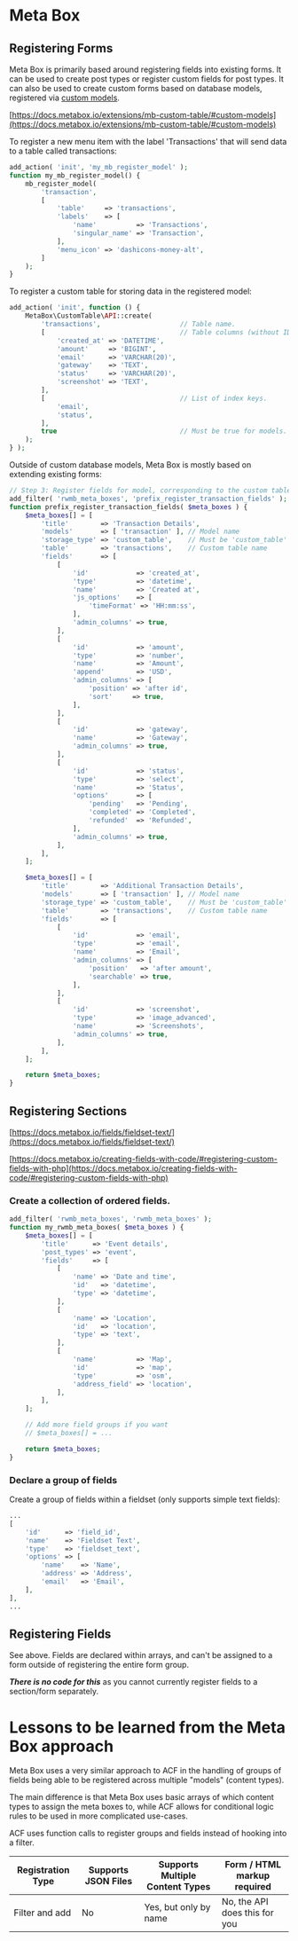 # Meta Box

## Registering Forms

Meta Box is primarily based around registering fields into existing forms. It can be used to create post types or
register custom fields for post types. It can also be used to create custom forms based on database models, registered
via [custom models](https://docs.metabox.io/extensions/mb-custom-table/#custom-models).

[https://docs.metabox.io/extensions/mb-custom-table/#custom-models](https://docs.metabox.io/extensions/mb-custom-table/#custom-models)

To register a new menu item with the label 'Transactions' that will send data to a table called transactions:

```php
add_action( 'init', 'my_mb_register_model' );
function my_mb_register_model() {
	mb_register_model(
		'transaction',
		[
			'table'     => 'transactions',
			'labels'    => [
				'name'          => 'Transactions',
				'singular_name' => 'Transaction',
			],
			'menu_icon' => 'dashicons-money-alt',
		]
	);
}
```

To register a custom table for storing data in the registered model:

```php
add_action( 'init', function () {
	MetaBox\CustomTable\API::create(
		'transactions',                    // Table name.
		[                                  // Table columns (without ID).
			'created_at' => 'DATETIME',
			'amount'     => 'BIGINT',
			'email'      => 'VARCHAR(20)',
			'gateway'    => 'TEXT',
			'status'     => 'VARCHAR(20)',
			'screenshot' => 'TEXT',
		],
		[                                  // List of index keys.
			'email',
			'status',
		],
		true                               // Must be true for models.
	);
} );
```

Outside of custom database models, Meta Box is mostly based on extending existing forms:

```php
// Step 3: Register fields for model, corresponding to the custom table structure.
add_filter( 'rwmb_meta_boxes', 'prefix_register_transaction_fields' );
function prefix_register_transaction_fields( $meta_boxes ) {
	$meta_boxes[] = [
		'title'        => 'Transaction Details',
		'models'       => [ 'transaction' ], // Model name
		'storage_type' => 'custom_table',    // Must be 'custom_table'
		'table'        => 'transactions',    // Custom table name
		'fields'       => [
			[
				'id'            => 'created_at',
				'type'          => 'datetime',
				'name'          => 'Created at',
				'js_options'    => [
					'timeFormat' => 'HH:mm:ss',
				],
				'admin_columns' => true,
			],
			[
				'id'            => 'amount',
				'type'          => 'number',
				'name'          => 'Amount',
				'append'        => 'USD',
				'admin_columns' => [
					'position' => 'after id',
					'sort'     => true,
				],
			],
			[
				'id'            => 'gateway',
				'name'          => 'Gateway',
				'admin_columns' => true,
			],
			[
				'id'            => 'status',
				'type'          => 'select',
				'name'          => 'Status',
				'options'       => [
					'pending'   => 'Pending',
					'completed' => 'Completed',
					'refunded'  => 'Refunded',
				],
				'admin_columns' => true,
			],
		],
	];

	$meta_boxes[] = [
		'title'        => 'Additional Transaction Details',
		'models'       => [ 'transaction' ], // Model name
		'storage_type' => 'custom_table',    // Must be 'custom_table'
		'table'        => 'transactions',    // Custom table name
		'fields'       => [
			[
				'id'            => 'email',
				'type'          => 'email',
				'name'          => 'Email',
				'admin_columns' => [
					'position'   => 'after amount',
					'searchable' => true,
				],
			],
			[
				'id'            => 'screenshot',
				'type'          => 'image_advanced',
				'name'          => 'Screenshots',
				'admin_columns' => true,
			],
		],
	];

	return $meta_boxes;
}
```

## Registering Sections

[https://docs.metabox.io/fields/fieldset-text/](https://docs.metabox.io/fields/fieldset-text/)

[https://docs.metabox.io/creating-fields-with-code/#registering-custom-fields-with-php](https://docs.metabox.io/creating-fields-with-code/#registering-custom-fields-with-php)

### Create a collection of ordered fields.

```php
add_filter( 'rwmb_meta_boxes', 'rwmb_meta_boxes' );
function my_rwmb_meta_boxes( $meta_boxes ) {
	$meta_boxes[] = [
		'title'      => 'Event details',
		'post_types' => 'event',
		'fields'     => [
			[
				'name' => 'Date and time',
				'id'   => 'datetime',
				'type' => 'datetime',
			],
			[
				'name' => 'Location',
				'id'   => 'location',
				'type' => 'text',
			],
			[
				'name'          => 'Map',
				'id'            => 'map',
				'type'          => 'osm',
				'address_field' => 'location',
			],
		],
	];

	// Add more field groups if you want
	// $meta_boxes[] = ...

	return $meta_boxes;
}
```

### Declare a group of fields

Create a group of fields within a fieldset (only supports simple text fields):

```php
...
[
	'id'      => 'field_id',
	'name'    => 'Fieldset Text',
	'type'    => 'fieldset_text',
	'options' => [
		'name'    => 'Name',
		'address' => 'Address',
		'email'   => 'Email',
	],
],
...
```

## Registering Fields

See above. Fields are declared within arrays, and can't be assigned to a form outside of registering the entire form
group.

**_There is no code for this_** as you cannot currently register fields to a section/form separately.

# Lessons to be learned from the Meta Box approach

Meta Box uses a very similar approach to ACF in the handling of groups of fields being able to be registered across multiple "models" (content types).

The main difference is that Meta Box uses basic arrays of which content types to assign the meta boxes to, while ACF allows for conditional logic rules to be used in more complicated use-cases.

ACF uses function calls to register groups and fields instead of hooking into a filter.

| Registration Type | Supports JSON Files | Supports Multiple Content Types | Form / HTML markup required   |
|-------------------|---------------------|---------------------------------|-------------------------------|
| Filter and add    | No                  | Yes, but only by name           | No, the API does this for you |
